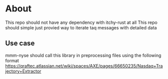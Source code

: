 # About

This repo should not have any dependency with itchy-rust at all
This repo should simple just provied way to iterate taq messages with detailed data

## Use case

mmm-nyse should call this library in preprocessing files using the following format
https://qraftec.atlassian.net/wiki/spaces/AXE/pages/66650235/Nasdaq+Trajectory+Extractor
